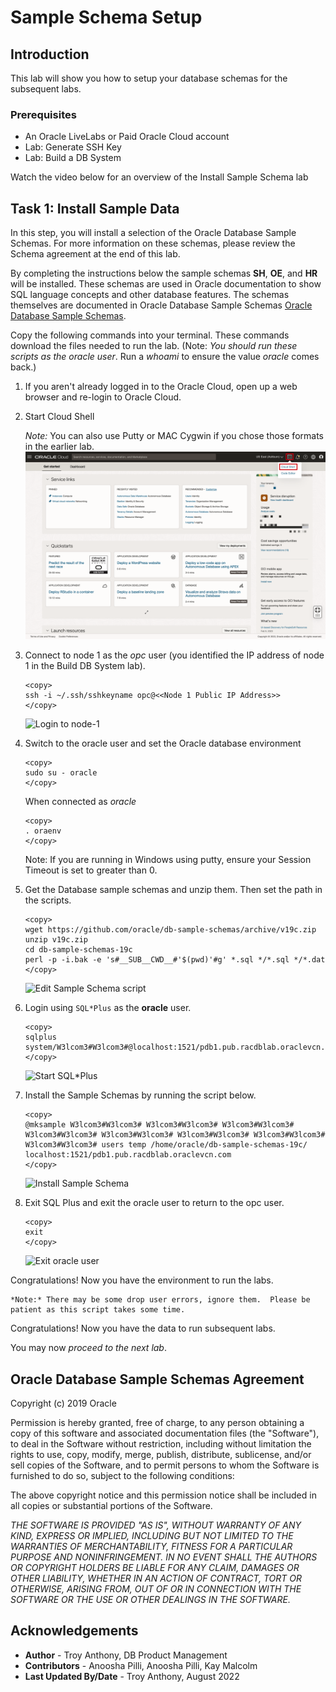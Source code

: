 # Sample Schema Setup

## Introduction
This lab will show you how to setup your database schemas for the subsequent labs.

### Prerequisites
- An Oracle LiveLabs or Paid Oracle Cloud account
- Lab: Generate SSH Key
- Lab: Build a DB System

Watch the video below for an overview of the Install Sample Schema lab
[](videohub:1_actvhor8)

## Task 1: Install Sample Data

In this step, you will install a selection of the Oracle Database Sample Schemas.  For more information on these schemas, please review the Schema agreement at the end of this lab.

By completing the instructions below the sample schemas **SH**, **OE**, and **HR** will be installed. These schemas are used in Oracle documentation to show SQL language concepts and other database features. The schemas themselves are documented in Oracle Database Sample Schemas [Oracle Database Sample Schemas](https://www.oracle.com/pls/topic/lookup?ctx=dblatest&id=COMSC).

Copy the following commands into your terminal. These commands download the files needed to run the lab.  (Note: *You should run these scripts as the oracle user*.  Run a *whoami* to ensure the value *oracle* comes back.)

1.  If you aren't already logged in to the Oracle Cloud, open up a web browser and re-login to Oracle Cloud.

2.  Start Cloud Shell

    *Note:* You can also use Putty or MAC Cygwin if you chose those formats in the earlier lab.  
    ![Start CloudShell](https://raw.githubusercontent.com/oracle-livelabs/common/main/images/console/cloud-shell.png " ")

3.  Connect to node 1 as the *opc* user (you identified the IP address of node 1 in the Build DB System lab).

    ```
    <copy>
    ssh -i ~/.ssh/sshkeyname opc@<<Node 1 Public IP Address>>
    </copy>
    ```
    ![Login to node-1](../clusterware/images/racnode1-login.png " ")

4.  Switch to the oracle user and set the Oracle database environment

    ```
    <copy>
    sudo su - oracle
    </copy>
    ```

    When connected as *oracle*

    ```
    <copy>
    . oraenv
    </copy>
    ```

    Note: If you are running in Windows using putty, ensure your Session Timeout is set to greater than 0.

5.  Get the Database sample schemas and unzip them. Then set the path in the scripts.

    ```
    <copy>
    wget https://github.com/oracle/db-sample-schemas/archive/v19c.zip
    unzip v19c.zip
    cd db-sample-schemas-19c
    perl -p -i.bak -e 's#__SUB__CWD__#'$(pwd)'#g' *.sql */*.sql */*.dat
    </copy>
    ```

    ![Edit Sample Schema script](./images/install-schema-zip.png " " )

6.  Login using `SQL*Plus` as the **oracle** user.  

    ```
    <copy>
    sqlplus system/W3lcom3#W3lcom3#@localhost:1521/pdb1.pub.racdblab.oraclevcn.com
    </copy>
    ```
    ![Start SQL*Plus](./images/start-sqlplus.png " ")

7.  Install the Sample Schemas by running the script below.

    ```
    <copy>
    @mksample W3lcom3#W3lcom3# W3lcom3#W3lcom3# W3lcom3#W3lcom3# W3lcom3#W3lcom3# W3lcom3#W3lcom3# W3lcom3#W3lcom3# W3lcom3#W3lcom3# W3lcom3#W3lcom3# users temp /home/oracle/db-sample-schemas-19c/ localhost:1521/pdb1.pub.racdblab.oraclevcn.com
    </copy>
    ```

    ![Install Sample Schema](./images/schemas-created.png " " )

8. Exit SQL Plus and exit the oracle user to return to the opc user.

    ```
    <copy>
    exit
    </copy>
    ```

    ![Exit oracle user](images/return-to-opc.png)

Congratulations! Now you have the environment to run the labs.

    *Note:* There may be some drop user errors, ignore them.  Please be patient as this script takes some time.

Congratulations! Now you have the data to run subsequent labs.

You may now *proceed to the next lab*.

## Oracle Database Sample Schemas Agreement

Copyright (c) 2019 Oracle

Permission is hereby granted, free of charge, to any person obtaining a copy of this software and associated documentation files (the "Software"), to deal in the Software without restriction, including without limitation the rights to use, copy, modify, merge, publish, distribute, sublicense, and/or sell copies of the Software, and to permit persons to whom the Software is furnished to do so, subject to the following conditions:

The above copyright notice and this permission notice shall be included in all copies or substantial portions of the Software.

*THE SOFTWARE IS PROVIDED "AS IS", WITHOUT WARRANTY OF ANY KIND, EXPRESS OR IMPLIED, INCLUDING BUT NOT LIMITED TO THE WARRANTIES OF MERCHANTABILITY, FITNESS FOR A PARTICULAR PURPOSE AND NONINFRINGEMENT. IN NO EVENT SHALL THE AUTHORS OR COPYRIGHT HOLDERS BE LIABLE FOR ANY CLAIM, DAMAGES OR OTHER LIABILITY, WHETHER IN AN ACTION OF CONTRACT, TORT OR OTHERWISE, ARISING FROM, OUT OF OR IN CONNECTION WITH THE SOFTWARE OR THE USE OR OTHER DEALINGS IN THE SOFTWARE.*

## Acknowledgements

- **Author** - Troy Anthony, DB Product Management
- **Contributors** - Anoosha Pilli, Anoosha Pilli, Kay Malcolm
- **Last Updated By/Date** - Troy Anthony, August 2022

